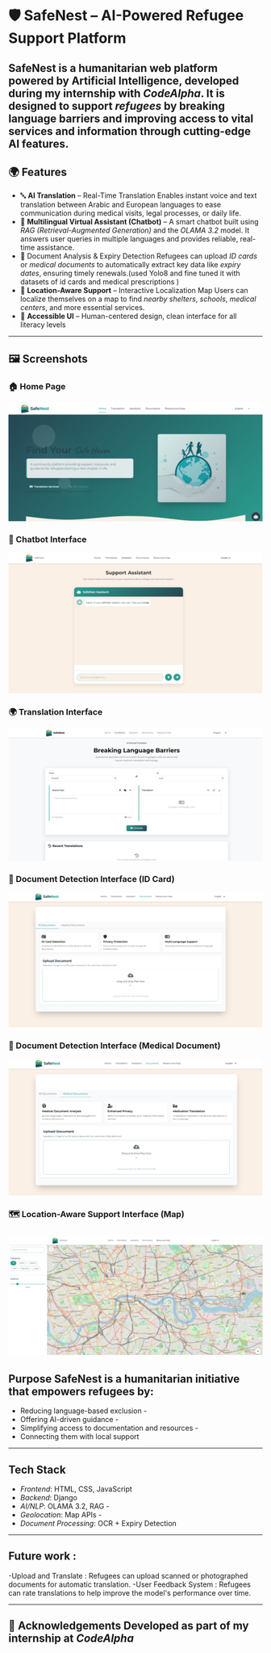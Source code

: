 # 🛡️ SafeNest – AI-Powered Refugee Support Platform

**SafeNest** is a humanitarian web platform powered by Artificial Intelligence, developed during my internship with *CodeAlpha*. It is designed to support *refugees* by breaking language barriers and improving access to vital services and information through cutting-edge AI features.
---

## 🌍 Features

- 🔤 **AI Translation** – Real-Time Translation Enables instant voice and text translation between Arabic and European languages to ease communication during medical visits, legal processes, or daily life.
- 🤖 **Multilingual Virtual Assistant (Chatbot)** – A smart chatbot built using *RAG (Retrieval-Augmented Generation)* and the *OLAMA 3.2* model. It answers user queries in multiple languages and provides reliable, real-time assistance.
- 🏥 Document Analysis & Expiry Detection Refugees can upload *ID cards* or *medical documents* to automatically extract key data like *expiry dates*, ensuring timely renewals.(used Yolo8 and fine tuned it with datasets of id cards and medical prescriptions )
- 📍 **Location-Aware Support** – Interactive Localization Map Users can localize themselves on a map to find *nearby shelters*, *schools*, *medical centers*, and more essential services.
- 🧡 **Accessible UI** – Human-centered design, clean interface for all literacy levels
---

## 🖼️ Screenshots

### 🏠 Home Page
![Home Page](screenshots/home.png)

### 🤖 Chatbot Interface
![Chatbot](screenshots/chatbot.png)

### 🌍 Translation Interface
![Translator](screenshots/translator.png)

### 🪪 Document Detection Interface (ID Card)
![Card_ID detection](screenshots/document.png)

### 🏥 Document Detection Interface (Medical Document)
![Document](screenshots/medical_document.png)

### 🗺️ Location-Aware Support Interface (Map)
![MAP](screenshots/guidenest.png)
---

## Purpose SafeNest is a humanitarian initiative that empowers refugees by: 
 - Reducing language-based exclusion -
 -  Offering AI-driven guidance -
 -   Simplifying access to documentation and resources -
 -    Connecting them with local support
---
## Tech Stack 
 - *Frontend*: HTML, CSS, JavaScript
 - *Backend*: Django
 - *AI/NLP*: OLAMA 3.2, RAG -
 -  *Geolocation*: Map APIs -
 -   *Document Processing*: OCR + Expiry Detection
---
## Future work :
  -Upload and Translate : Refugees can upload scanned or photographed documents for automatic translation.
  -User Feedback System : Refugees can rate translations to help improve the model's performance over time.

---
## 🙏 Acknowledgements Developed as part of my internship at *CodeAlpha*  
